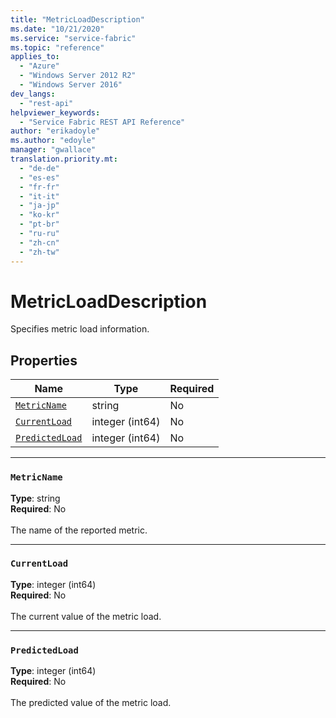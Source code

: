 ```yaml
---
title: "MetricLoadDescription"
ms.date: "10/21/2020"
ms.service: "service-fabric"
ms.topic: "reference"
applies_to: 
  - "Azure"
  - "Windows Server 2012 R2"
  - "Windows Server 2016"
dev_langs: 
  - "rest-api"
helpviewer_keywords: 
  - "Service Fabric REST API Reference"
author: "erikadoyle"
ms.author: "edoyle"
manager: "gwallace"
translation.priority.mt: 
  - "de-de"
  - "es-es"
  - "fr-fr"
  - "it-it"
  - "ja-jp"
  - "ko-kr"
  - "pt-br"
  - "ru-ru"
  - "zh-cn"
  - "zh-tw"
---
```

# MetricLoadDescription

Specifies metric load information.

## Properties
| Name | Type | Required |
| --- | --- | --- |
| [`MetricName`](#metricname) | string | No |
| [`CurrentLoad`](#currentload) | integer (int64) | No |
| [`PredictedLoad`](#predictedload) | integer (int64) | No |

____
### `MetricName`
__Type__: string <br/>
__Required__: No<br/>
<br/>
The name of the reported metric.

____
### `CurrentLoad`
__Type__: integer (int64) <br/>
__Required__: No<br/>
<br/>
The current value of the metric load.

____
### `PredictedLoad`
__Type__: integer (int64) <br/>
__Required__: No<br/>
<br/>
The predicted value of the metric load.
